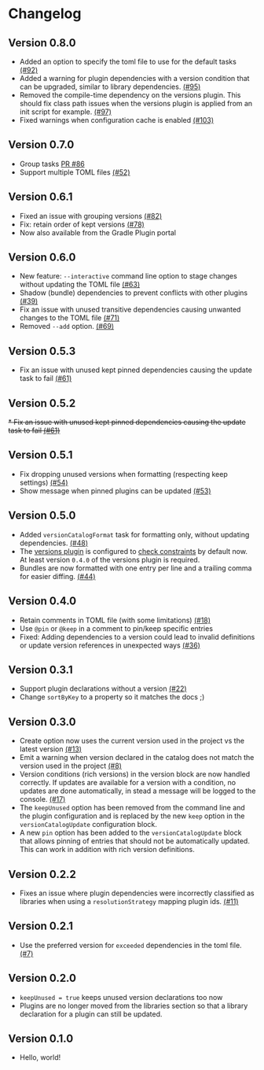 # Changelog
Version 0.8.0
-------------
* Added an option to specify the toml file to use for the default tasks [(#92)](https://github.com/littlerobots/version-catalog-update-plugin/issues/92)
* Added a warning for plugin dependencies with a version condition that can be upgraded, similar to library dependencies. [(#95)](https://github.com/littlerobots/version-catalog-update-plugin/issues/95)
* Removed the compile-time dependency on the versions plugin. This should fix class path issues when the versions plugin is applied from an init script for example. [(#97)](https://github.com/littlerobots/version-catalog-update-plugin/issues/97)
* Fixed warnings when configuration cache is enabled [(#103)](https://github.com/littlerobots/version-catalog-update-plugin/issues/103)

Version 0.7.0
-------------
* Group tasks [PR #86](https://github.com/littlerobots/version-catalog-update-plugin/pull/86)
* Support multiple TOML files [(#52)](https://github.com/littlerobots/version-catalog-update-plugin/issues/52)

Version 0.6.1
---------------------
* Fixed an issue with grouping versions [(#82)](https://github.com/littlerobots/version-catalog-update-plugin/issues/82)
* Fix: retain order of kept versions [(#78)](https://github.com/littlerobots/version-catalog-update-plugin/issues/78)
* Now also available from the Gradle Plugin portal

Version 0.6.0
-------------
* New feature: `--interactive` command line option to stage changes without updating the TOML file [(#63)](https://github.com/littlerobots/version-catalog-update-plugin/issues/63)
* Shadow (bundle) dependencies to prevent conflicts with other plugins [(#39)](https://github.com/littlerobots/version-catalog-update-plugin/issues/39)
* Fix an issue with unused transitive dependencies causing unwanted changes to the TOML file [(#71)](https://github.com/littlerobots/version-catalog-update-plugin/issues/71)
* Removed `--add` option. [(#69)](https://github.com/littlerobots/version-catalog-update-plugin/issues/69)

Version 0.5.3
-------------
* Fix an issue with unused kept pinned dependencies causing the update task to fail [(#61)](https://github.com/littlerobots/version-catalog-update-plugin/issues/61)

Version 0.5.2
-------------
~~* Fix an issue with unused kept pinned dependencies causing the update task to fail [(#61)](https://github.com/littlerobots/version-catalog-update-plugin/issues/61)~~

Version 0.5.1
-------------
* Fix dropping unused versions when formatting (respecting keep settings) [(#54)](https://github.com/littlerobots/version-catalog-update-plugin/issues/54)
* Show message when pinned plugins can be updated [(#53)](https://github.com/littlerobots/version-catalog-update-plugin/issues/53)

Version 0.5.0
-------------
* Added `versionCatalogFormat` task for formatting only, without updating dependencies. [(#48)](https://github.com/littlerobots/version-catalog-update-plugin/issues/48)
* The [versions plugin](https://github.com/ben-manes/gradle-versions-plugin) is configured to [check constraints](https://github.com/ben-manes/gradle-versions-plugin#constraints) by default now. At least version `0.4.0` of the versions plugin is required.
* Bundles are now formatted with one entry per line and a trailing comma for easier diffing. [(#44)](https://github.com/littlerobots/version-catalog-update-plugin/issues/44)

Version 0.4.0
-------------
* Retain comments in TOML file (with some limitations) [(#18)](https://github.com/littlerobots/version-catalog-update-plugin/issues/18)
* Use `@pin` or `@keep` in a comment to pin/keep specific entries
* Fixed: Adding dependencies to a version could lead to invalid definitions or update version references in unexpected ways [(#36)](https://github.com/littlerobots/version-catalog-update-plugin/issues/36)

Version 0.3.1
-------------
* Support plugin declarations without a version [(#22)](https://github.com/littlerobots/version-catalog-update-plugin/issues/22)
* Change `sortByKey` to a property so it matches the docs ;)

Version 0.3.0
-------------
* Create option now uses the current version used in the project vs the latest version [(#13)](https://github.com/littlerobots/version-catalog-update-plugin/issues/13)
* Emit a warning when version declared in the catalog does not match the version used in the project [(#8)](https://github.com/littlerobots/version-catalog-update-plugin/issues/8)
* Version conditions (rich versions) in the version block are now handled correctly. If updates are available for a version with a condition, no updates are done automatically, in stead a message will be logged to the console. [(#17)](https://github.com/littlerobots/version-catalog-update-plugin/issues/17)
* The `keepUnused` option has been removed from the command line and the plugin configuration and is replaced by the new `keep` option in the `versionCatalogUpdate` configuration block.
* A new `pin` option has been added to the `versionCatalogUpdate` block that allows pinning of entries that should not be automatically updated. This can work in addition with rich version definitions.

Version 0.2.2
-------------
* Fixes an issue where plugin dependencies were incorrectly classified as libraries when using a `resolutionStrategy` mapping plugin ids. [(#11)](https://github.com/littlerobots/version-catalog-update-plugin/issues/11)

Version 0.2.1
--------------
* Use the preferred version for `exceeded` dependencies in the toml file. [(#7)](https://github.com/littlerobots/version-catalog-update-plugin/issues/7)

Version 0.2.0
-------------
* `keepUnused = true` keeps unused version declarations too now
* Plugins are no longer moved from the libraries section so that a library declaration for a plugin can still be updated.

Version 0.1.0
-------------
* Hello, world!
